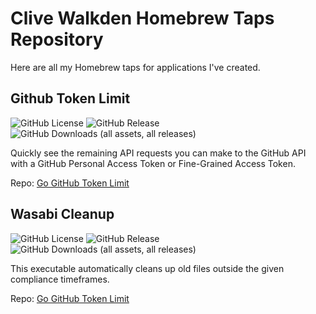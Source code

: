 # Clive Walkden Homebrew Taps Repository

Here are all my Homebrew taps for applications I've created.

## Github Token Limit

![GitHub License](https://img.shields.io/github/license/clivewalkden/go-github-token-limit)
![GitHub Release](https://img.shields.io/github/v/release/clivewalkden/go-github-token-limit)
![GitHub Downloads (all assets, all releases)](https://img.shields.io/github/downloads/clivewalkden/go-github-token-limit/total)


Quickly see the remaining API requests you can make to the GitHub API with a GitHub Personal Access Token or Fine-Grained Access Token.

Repo: [Go GitHub Token Limit](https://github.com/clivewalkden/go-github-token-limit)


## Wasabi Cleanup

![GitHub License](https://img.shields.io/github/license/clivewalkden/go-wasabi-cleanup)
![GitHub Release](https://img.shields.io/github/v/release/clivewalkden/go-wasabi-cleanup)
![GitHub Downloads (all assets, all releases)](https://img.shields.io/github/downloads/clivewalkden/go-wasabi-cleanup/total)


This executable automatically cleans up old files outside the given compliance timeframes.

Repo: [Go GitHub Token Limit](https://github.com/clivewalkden/go-wasabi-cleanup)
